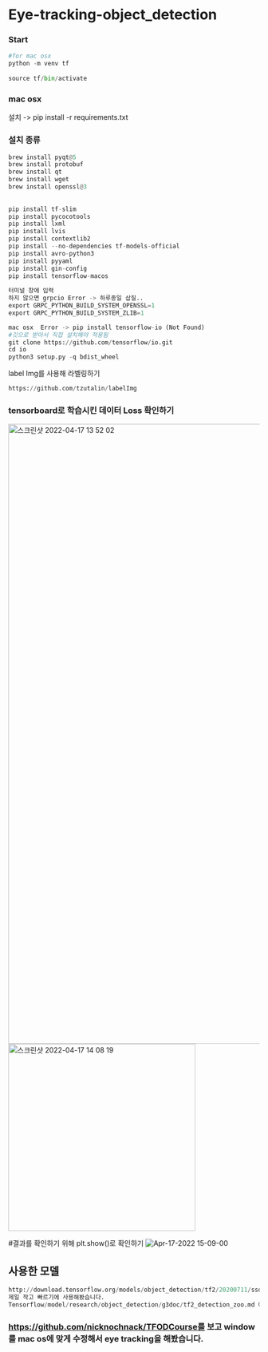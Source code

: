 # Eye-tracking-object_detection

### Start 
```python
#for mac osx   
python -m venv tf   
   
source tf/bin/activate
```
   
### mac osx   
설치 -> pip install -r requirements.txt   
   
### 설치 종류
```python
brew install pyqt@5
brew install protobuf
brew install qt
brew install wget
brew install openssl@3   
    
    
pip install tf-slim
pip install pycocotools
pip install lxml
pip install lvis
pip install contextlib2
pip install --no-dependencies tf-models-official
pip install avro-python3
pip install pyyaml
pip install gin-config
pip install tensorflow-macos
   
터미널 창에 입력 
하지 않으면 grpcio Error -> 하루종일 삽질..
export GRPC_PYTHON_BUILD_SYSTEM_OPENSSL=1
export GRPC_PYTHON_BUILD_SYSTEM_ZLIB=1

mac osx  Error -> pip install tensorflow-io (Not Found)
#깃으로 받아서 직접 설치해야 적용됨
git clone https://github.com/tensorflow/io.git
cd io
python3 setup.py -q bdist_wheel

```

label Img를 사용해 라벨링하기
```python
https://github.com/tzutalin/labelImg
```

### tensorboard로 학습시킨 데이터 Loss 확인하기
<img width="1242" alt="스크린샷 2022-04-17 13 52 02" src="https://user-images.githubusercontent.com/81940655/163702807-9438a71a-76e2-4e7f-bced-e75155a02362.png">

<img width="375" alt="스크린샷 2022-04-17 14 08 19" src="https://user-images.githubusercontent.com/81940655/163702841-da8224e3-2213-4c4d-9b49-7ee4c4393ac3.png">

#결과를 확인하기 위해 plt.show()로 확인하기
![Apr-17-2022 15-09-00](https://user-images.githubusercontent.com/81940655/163702910-12aa7aa2-1cf6-4875-b5c2-57683de03127.gif)

## 사용한 모델
```python
http://download.tensorflow.org/models/object_detection/tf2/20200711/ssd_mobilenet_v2_fpnlite_320x320_coco17_tpu-8.tar.gz
제일 작고 빠르기에 사용해봤습니다.   
Tensorflow/model/research/object_detection/g3doc/tf2_detection_zoo.md 에서 많은 모델들 이름과 tar.gz 파일 및 map 존재
```

### https://github.com/nicknochnack/TFODCourse를 보고 window를 mac os에 맞게 수정해서 eye tracking을 해봤습니다.
